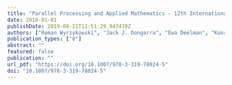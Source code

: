 ```yaml
---
title: "Parallel Processing and Applied Mathematics - 12th International Conference, PPAM 2017, Lublin, Poland, September 10-13, 2017, Revised Selected Papers, Part I"
date: 2018-01-01
publishDate: 2019-08-21T11:51:29.947470Z
authors: ["Roman Wyrzykowski", "Jack J. Dongarra", "Ewa Deelman", "Konrad Karczewski"]
publication_types: ["0"]
abstract: ""
featured: false
publication: ""
url_pdf: "https://doi.org/10.1007/978-3-319-78024-5"
doi: "10.1007/978-3-319-78024-5"
---
```


